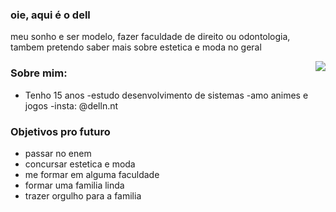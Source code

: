 ### oie, aqui é o dell 

meu sonho e ser modelo, fazer faculdade de direito ou odontologia, tambem pretendo saber mais sobre estetica e moda no geral

<img align="right" src = "https://i.pinimg.com/originals/ff/73/ca/ff73caca56c6028a93489713ea8f2b04.gif" />


### Sobre mim:
- Tenho 15 anos
-estudo desenvolvimento de sistemas
-amo animes e jogos
-insta: @delln.nt


### Objetivos pro futuro
- passar no enem 
- concursar estetica e moda 
- me formar em alguma faculdade
- formar uma familia linda
- trazer orgulho para a familia









